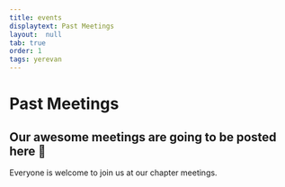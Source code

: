 ```yaml
---
title: events
displaytext: Past Meetings
layout:  null
tab: true
order: 1
tags: yerevan
---
```


# Past Meetings

## Our awesome meetings are going to be posted here 🤗

Everyone is welcome to join us at our chapter meetings.
